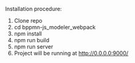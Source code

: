 Installation procedure:

1. Clone repo
2. cd bppmn-js_modeler_webpack
3. npm install
4. npm run build
5. npm run server
6. Project will be running at http://0.0.0.0:9000/

